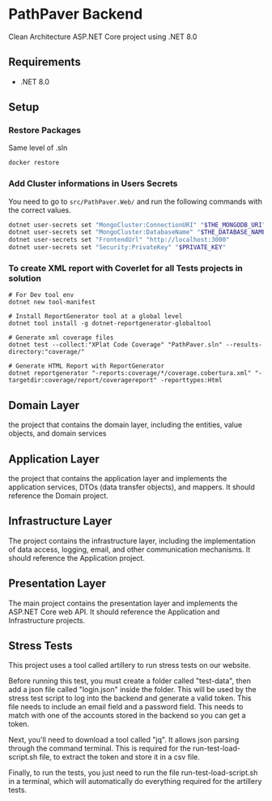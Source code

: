 # PathPaver Backend

Clean Architecture ASP.NET Core project using .NET 8.0

## Requirements

- .NET 8.0

## Setup

### Restore Packages

Same level of .sln

```sh
docker restore
```

### Add Cluster informations in Users Secrets

You need to go to `src/PathPaver.Web/` and run the following commands with the correct values.

```sh
dotnet user-secrets set "MongoCluster:ConnectionURI" "$THE_MONGODB_URI"
dotnet user-secrets set "MongoCluster:DatabaseName" "$THE_DATABASE_NAME"
dotnet user-secrets set "FrontendUrl" "http://localhost:3000"
dotnet user-secrets set "Security:PrivateKey" "$PRIVATE_KEY"
```

### To create XML report with Coverlet for all Tests projects in solution

```shell
# For Dev tool env
dotnet new tool-manifest

# Install ReportGenerator tool at a global level
dotnet tool install -g dotnet-reportgenerator-globaltool

# Generate xml coverage files
dotnet test --collect:"XPlat Code Coverage" "PathPaver.sln" --results-directory:"coverage/"

# Generate HTML Report with ReportGenerator
dotnet reportgenerator "-reports:coverage/*/coverage.cobertura.xml" "-targetdir:coverage/report/coveragereport" -reporttypes:Html
```

## Domain Layer

the project that contains the domain layer, including the entities, value objects, and domain services

## Application Layer

the project that contains the application layer and implements the application services, DTOs (data transfer objects), and mappers. It should reference the Domain project.

## Infrastructure Layer

The project contains the infrastructure layer, including the implementation of data access, logging, email, and other communication mechanisms. It should reference the Application project.

## Presentation Layer

The main project contains the presentation layer and implements the ASP.NET Core web API. It should reference the Application and Infrastructure projects.

## Stress Tests

This project uses a tool called artillery to run stress tests on our website.

Before running this test, you must create a folder called "test-data", then add a json file called "login.json" inside the folder. This will be used by the stress test script to log into the backend and generate a valid token. This file needs to include an email field and a password field. This needs to match with one of the accounts stored in the backend so you can get a token.

Next, you'll need to download a tool called "jq". It allows json parsing through the command terminal. This is required for the run-test-load-script.sh file, to extract the token and store it in a csv file.

Finally, to run the tests, you just need to run the file run-test-load-script.sh in a terminal, which will automatically do everything required for the artillery tests.

